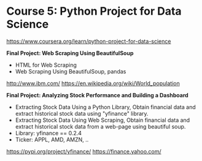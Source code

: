 # Course 5: Python Project for Data Science

https://www.coursera.org/learn/python-project-for-data-science

**Final Project: Web Scraping Using BeautifulSoup**

  * HTML for Web Scraping
  * Web Scraping Using BeautifulSoup, pandas

http://www.ibm.com/
https://en.wikipedia.org/wiki/World_population

**Final Project: Analyzing Stock Performance and Building a Dashboard**

  * Extracting Stock Data Using a Python Library, Obtain financial data and extract historical stock data using "yfinance" library. 
  * Extracting Stock Data Using Web Scraping, Obtain financial data and extract historical stock data from a web-page using beautiful soup.
  * Library: yfinance == 0.2.4
  * Ticker: APPL, AMD, AMZN, ..

https://pypi.org/project/yfinance/
https://finance.yahoo.com/


